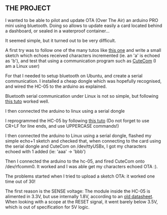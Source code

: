 ## THE PROJECT

I wanted to be able to pilot and update OTA (Over The Air) an arduino PRO mini using bluetooth.
Doing so allows to update easily a card located behind a dashboard, or sealed in a waterproof container...

It seemed simple, but it turned out to be very difficult.

A first try was to follow one of the many tutos like [this one](https://create.arduino.cc/projecthub/PSoC_Rocks/washing-machine-timer-25d969) and write a small sketch which echoes received characters incremented (ie. an 'a' is echoed as 'b'), and test that using a communication program such as [CuteCom](http://cutecom.sourceforge.net/) (I am a Linux user)

For that I needed to setup bluetooth on Ubuntu, and create a serial communication. I installed a cheap dongle which was hopefully recognised, and wired the HC-05 to the arduino as explained.

Bluetooth serial communication under Linux is not so simple, but following [this tuto](https://gist.github.com/0/c73e2557d875446b9603) worked well.

I then connected the arduino to linux using a serial dongle

I reprogrammed the HC-05 by following [this tuto](https://www.buildlog.net/blog/2017/10/using-the-hc-05-bluetooth-module/) (Do not forget to use CR+LF for line ends, and use UPPERCASE commands!)

I then connected the arduino to Linux using a serial dongle, flashed my simple echo+1 sketch and checked that, when connecting to the card using the serial dongle and CuteCom on /dev/ttyUSBx, I got my characters echoed with 1 added (ie: 'aaa' -> 'bbb')

Then I connected the arduino to the hc-05, and fired CuteCom onto /dev/rfcomm0. It worked and I was able get my characters echoed OTA :).

The problems started when I tried to upload a sketch OTA: it worked one time out of 30!

The first reason is the SENSE voltage: The module inside the HC-05 is alimented in 3.3V, but use internally 1.8V, according to an [old datasheet](https://zaguan.unizar.es/record/86110/files/TAZ-TFG-2017-1855_ANE.pdf). When looking with a scope at the RESET signal, it went barely below 3.5V, which is out of specification for 5V logic. 


